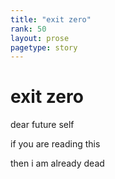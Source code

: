 ```yaml
---
title: "exit zero"
rank: 50
layout: prose
pagetype: story
---
```


# exit zero  
  
dear future self  
  
if you are reading this  
  
then i am already dead  
  
  
  
  
  
  
